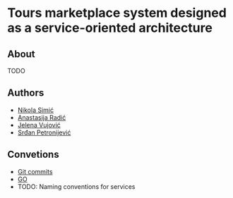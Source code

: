 # Tours marketplace system designed as a service-oriented architecture

## About
TODO

## Authors

* [Nikola Simić](https://github.com/dXellor)
* [Anastasija Radić](https://github.com/anastasijaradic)
* [Jelena Vujović](https://github.com/zanyaIO)
* [Srđan Petronijević](https://github.com/srdjanpetronijevic)

## Convetions

* [Git commits](https://www.conventionalcommits.org/en/v1.0.0/)
* [GO](https://gochronicles.com/writing-go-code-like-a-pro/)
* TODO: Naming conventions for services